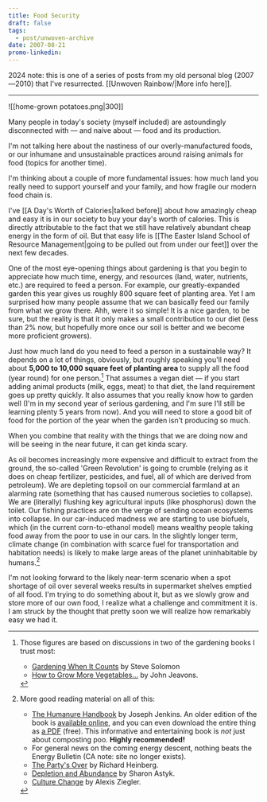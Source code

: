 ```yaml
---
title: Food Security
draft: false
tags:
  - post/unwoven-archive
date: 2007-08-21
promo-linkedin:
---
```

2024 note: this is one of a series of posts from my old personal blog (2007—2010) that I've resurrected. [[Unwoven Rainbow/|More info here]].

---

![[home-grown potatoes.png|300]]

Many people in today's society (myself included) are astoundingly disconnected with — and naive about — food and its production.  
  
I'm not talking here about the nastiness of our overly-manufactured foods, or our inhumane and unsustainable practices around raising animals for food (topics for another time).  
  
I'm thinking about a couple of more fundamental issues: how much land you really need to support yourself and your family, and how fragile our modern food chain is.  
  
I've [[A Day's Worth of Calories|talked before]] about how amazingly cheap and easy it is in our society to buy your day's worth of calories. This is directly attributable to the fact that we still have relatively abundant cheap energy in the form of oil. But that easy life is [[The Easter Island School of Resource Management|going to be pulled out from under our feet]] over the next few decades.  
  
One of the most eye-opening things about gardening is that you begin to appreciate how much time, energy, and resources (land, water, nutrients, etc.) are required to feed a person. For example, our greatly-expanded garden this year gives us roughly 800 square feet of planting area. Yet I am surprised how many people assume that we can basically feed our family from what we grow there. Ahh, were it so simple! It is a nice garden, to be sure, but the reality is that it only makes a small contribution to our diet (less than 2% now, but hopefully more once our soil is better and we become more proficient growers).  
  
Just how much land do you need to feed a person in a sustainable way? It depends on a lot of things, obviously, but roughly speaking you'll need about **5,000 to 10,000 square feet of planting area** to supply all the food (year round) for one person.[^1] That assumes a vegan diet — if you start adding animal products (milk, eggs, meat) to that diet, the land requirement goes up pretty quickly. It also assumes that you really know how to garden well (I'm in my second year of serious gardening, and I'm sure I'll still be learning plenty 5 years from now). And you will need to store a good bit of food for the portion of the year when the garden isn't producing so much.  
  
When you combine that reality with the things that we are doing now and will be seeing in the near future, it can get kinda scary.  
  
As oil becomes increasingly more expensive and difficult to extract from the ground, the so-called 'Green Revolution' is going to crumble (relying as it does on cheap fertilizer, pesticides, and fuel, all of which are derived from petroleum). We are depleting topsoil on our commercial farmland at an alarming rate (something that has caused numerous societies to collapse). We are (literally) flushing key agricultural inputs (like phosphorus) down the toilet. Our fishing practices are on the verge of sending ocean ecosystems into collapse. In our car-induced madness we are starting to use biofuels, which (in the current corn-to-ethanol model) means wealthy people taking food away from the poor to use in our cars. In the slightly longer term, climate change (in combination with scarce fuel for transportation and habitation needs) is likely to make large areas of the planet uninhabitable by humans.[^2]  
  
I'm not looking forward to the likely near-term scenario when a spot shortage of oil over several weeks results in supermarket shelves emptied of all food. I'm trying to do something about it, but as we slowly grow and store more of our own food, I realize what a challenge and commitment it is. I am struck by the thought that pretty soon we will realize how remarkably easy we had it.  

[^1]: Those figures are based on discussions in two of the gardening books I trust most:
	- [Gardening When It Counts](http://books.google.com/books?id=lbohaJCxFnAC&lpg=PP1&dq=gardening%20when%20it%20counts&pg=PP1#v=onepage&q=&f=false "External link to http://books.google.com/books?id=lbohaJCxFnAC&lpg=PP1&dq=gardening%20when%20it%20counts&pg=PP1#v=onepage&q=&f=false") by Steve Solomon
	- [How to Grow More Vegetables...](http://books.google.com/books?id=01xFyEdpX-MC&lpg=PP1&ots=Oo68nuVkA9&dq=how%20to%20grow%20more%20food%20jeavons&pg=PP1#v=onepage&q=&f=false "External link to http://books.google.com/books?id=01xFyEdpX-MC&lpg=PP1&ots=Oo68nuVkA9&dq=how%20to%20grow%20more%20food%20jeavons&pg=PP1#v=onepage&q=&f=false") by John Jeavons.

[^2]: More good reading material on all of this:
	- [The Humanure Handbook](http://humanurehandbook.com/index.html "External link to http://humanurehandbook.com/index.html") by Joseph Jenkins. An older edition of the book is [available online](http://weblife.org/humanure/default.html "External link to http://weblife.org/humanure/default.html"), and you can even download the entire thing as [a PDF](http://humanurehandbook.com/downloads/Humanure_Handbook_all.pdf "External link to http://humanurehandbook.com/downloads/Humanure_Handbook_all.pdf") (free). This informative and entertaining book is _not_ just about composting poo. **Highly recommended!**
	- For general news on the coming energy descent, nothing beats the Energy Bulletin (CA note: site no longer exists).
	- [The Party's Over](http://www.amazon.com/Partys-Over-Fate-Industrial-Societies/dp/0865714827 "External link to http://www.amazon.com/Partys-Over-Fate-Industrial-Societies/dp/0865714827") by Richard Heinberg.
	- [Depletion and Abundance](http://www.newsociety.com/bookid/4015 "External link to http://www.newsociety.com/bookid/4015") by Sharon Astyk.
	- [Culture Change](http://conev.org/ "External link to http://conev.org/") by Alexis Ziegler.
